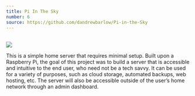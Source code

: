 ```yaml
---
title: Pi In The Sky
number: 6
source: https://github.com/dandrewbarlow/Pi-in-the-Sky
---
```


<br>
<img class="project-screenshot" src="{{ site.url }}/assets/projects-screenshots/pi-in-the-sky.PNG" />

This is a simple home server that requires minimal setup. Built upon a Raspberry Pi, the goal of this project was to build a server that is accessible and intuitive to the end user, who need not be a tech savvy. It can be used for a variety of purposes, such as cloud storage, automated backups, web hosting, etc. The server will also be accessible outside of the user’s home network through an admin dashboard.